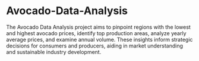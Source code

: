 # Avocado-Data-Analysis
The Avocado Data Analysis project aims to pinpoint regions with the lowest and highest avocado prices, identify top production areas, analyze yearly average prices, and examine annual volume. These insights inform strategic decisions for consumers and producers, aiding in market understanding and sustainable industry development.
